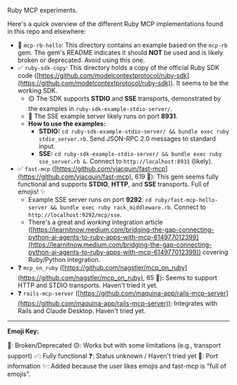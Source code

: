 
Ruby MCP experiments.

Here's a quick overview of the different Ruby MCP implementations found in this repo and elsewhere:

*   🔴 `mcp-rb-hello`: This directory contains an example based on the `mcp-rb` gem. The gem's README indicates it should **NOT** be used and is likely broken or deprecated. Avoid using this one.
*   ✅ `ruby-sdk-copy`: This directory holds a copy of the official Ruby SDK code ([https://github.com/modelcontextprotocol/ruby-sdk](https://github.com/modelcontextprotocol/ruby-sdk)). It seems to be the working SDK.
    *   🟡 The SDK supports **STDIO** and **SSE** transports, demonstrated by the examples in `ruby-sdk-example-stdio-server/`.
    *   🔌 The SSE example server likely runs on port **8931**.
    *   **How to use the examples:**
        *   **STDIO:** `cd ruby-sdk-example-stdio-server/ && bundle exec ruby stdio_server.rb`. Send JSON-RPC 2.0 messages to standard input.
        *   **SSE:** `cd ruby-sdk-example-stdio-server/ && bundle exec ruby sse_server.rb &`. Connect to `http://localhost:8931` (likely).
*   ✅ `fast-mcp` ([https://github.com/yjacquin/fast-mcp](https://github.com/yjacquin/fast-mcp), 619 🌟): This gem seems fully functional and supports **STDIO**, **HTTP**, and **SSE** transports. Full of emojis! ✨
    *   Example SSE server runs on port **9292**: `cd ruby/fast-mcp-hello-server && bundle exec ruby rack_middleware.rb`. Connect to `http://localhost:9292/mcp/sse`.
    *   There's a great and *working* integration article ([https://learnitnow.medium.com/bridging-the-gap-connecting-python-ai-agents-to-ruby-apps-with-mcp-614977012399](https://learnitnow.medium.com/bridging-the-gap-connecting-python-ai-agents-to-ruby-apps-with-mcp-614977012399)) covering Ruby/Python integration.
*   ❓ `mcp_on_ruby` ([https://github.com/nagstler/mcp_on_ruby](https://github.com/nagstler/mcp_on_ruby), 65 🌟): Seems to support HTTP and STDIO transports. Haven't tried it yet.
*   ❓ `rails-mcp-server` ([https://github.com/maquina-app/rails-mcp-server](https://github.com/maquina-app/rails-mcp-server)): Integrates with Rails and Claude Desktop. Haven't tried yet.

---

**Emoji Key:**

🔴: Broken/Deprecated
🟡: Works but with some limitations (e.g., transport support)
✅: Fully functional
❓: Status unknown / Haven't tried yet
🔌: Port information
✨: Added because the user likes emojis and fast-mcp is "full of emojis".
